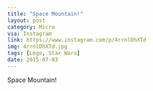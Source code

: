 ```yaml
---
title: "Space Mountain!"
layout: post
category: Micro
via: Instagram
link: https://www.instagram.com/p/4rrnlDhXTd
img: 4rrnlDhXTd.jpg
tags: [Lego, Star Wars]
date: 2015-07-03
---
```

Space Mountain!
